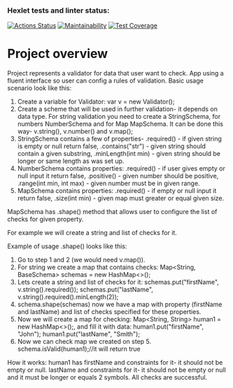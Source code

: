 ### Hexlet tests and linter status:
[![Actions Status](https://github.com/AlexVin11/java-project-78/actions/workflows/hexlet-check.yml/badge.svg)](https://github.com/AlexVin11/java-project-78/actions)
[![Maintainability](https://api.codeclimate.com/v1/badges/7481efed2b3985ac91fa/maintainability)](https://codeclimate.com/github/AlexVin11/java-project-78/maintainability)
[![Test Coverage](https://api.codeclimate.com/v1/badges/7481efed2b3985ac91fa/test_coverage)](https://codeclimate.com/github/AlexVin11/java-project-78/test_coverage)

# Project overview
Project represents a validator for data that user want to check. App using a fluent interface so user can config a rules of validation.
Basic usage scenario look like this:
1. Create a variable for Validator: var v = new Validator();
2. Create a scheme that will be used in further validation- it depends on data type. For string validation you need to create a StringSchema, for numbers NumberSchema and for Map MapSchema. It can be done this way- v.string(), v.number() and v.map();
3. StringSchema contains a few of properties- .required() - if given string is empty or null return false, .contains("str") - given string should contain a given substring, .minLength(int min) - given string should be longer or same length as was set up.
4. NumberSchema contains properties: .required() - if user gives empty or null input it return false, .positive() - given number should be positive, .range(int min, int max) - given number must be in given range. 
5. MapSchema contains properties: .required() - if empty or null input it return false, .size(int min) - given map must greater or equal given size.

MapSchema has .shape() method that allows user to configure the list of checks for given property.

For example we will create a string and list of checks for it.

Example of usage .shape() looks like this:

1. Go to step 1 and 2 (we would need v.map()).
2. For string we create a map that contains checks: Map<String, BaseSchema<String>> schemas = new HashMap<>();
3. Lets create a string and list of checks for it: schemas.put("firstName", v.string().required()); schemas.put("lastName", v.string().required().minLength(2));
4. schema.shape(schemas) now we have a map with property (firstName and lastName) and list of checks specified for these properties.
5. Now we will create a map for checking: Map<String, String> human1 = new HashMap<>();, and fill it with data: human1.put("firstName", "John"); human1.put("lastName", "Smith");
6. Now we can check map we created on step 5. schema.isValid(human1);//it will return true

How it works: human1 has firstName and constraints for it- it should not be empty or null. lastName and constraints for it- it should not be empty or null and it must be longer or equals 2 symbols. All checks are successful.
